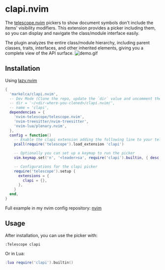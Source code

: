 # clapi.nvim

The [telescope.nvim](https://github.com/nvim-telescope/telescope.nvim) pickers to show document symbols don't include the items' visibility modifiers. This extension provides a picker including them, so you can display and navigate the class/module interface easily.

The plugin analyzes the entire class/module hierarchy, including parent classes, traits, interfaces, and other inherited elements, giving you a complete view of the API surface.
![demo.gif](https://github.com/user-attachments/assets/e9ddda56-912d-4475-b7d6-94c573939db6)

## Installation
Using [lazy.nvim](https://github.com/folke/lazy.nvim)
```lua
{
  'markelca/clapi.nvim',
  -- Dev Mode (Clone the repo, update the `dir` value and uncomment the two lines below)
  -- dir = '~/<dir-where-you-cloned>/clapi.nvim/',
  -- name = 'clapi',
  dependencies = {
    'nvim-telescope/telescope.nvim',
    'nvim-treesitter/nvim-treesitter',
    'nvim-lua/plenary.nvim',
  },
  config = function()
    -- Enable the clapi extension adding the following line to your telescope configuration:
    pcall(require('telescope').load_extension 'clapi')

    -- Optionally you can set up a keymap to run the picker
    vim.keymap.set('n', '<leader>sa', require('clapi').builtin, { desc = '[S]earch [A]pi' })

    -- Configurations for the clapi picker
    require('telescope').setup {
      extensions = {
        clapi = {},
      },
    }
  end,
}
```
Full example in my nvim config repository: [nvim](https://github.com/MarkelCA/nvim/blob/master/lua/plugins/clapi.lua)
## Usage

After installation, you can use the picker with:

```vim
:Telescope clapi
```

Or in Lua:

```lua
:lua require('clapi').builtin()
```
